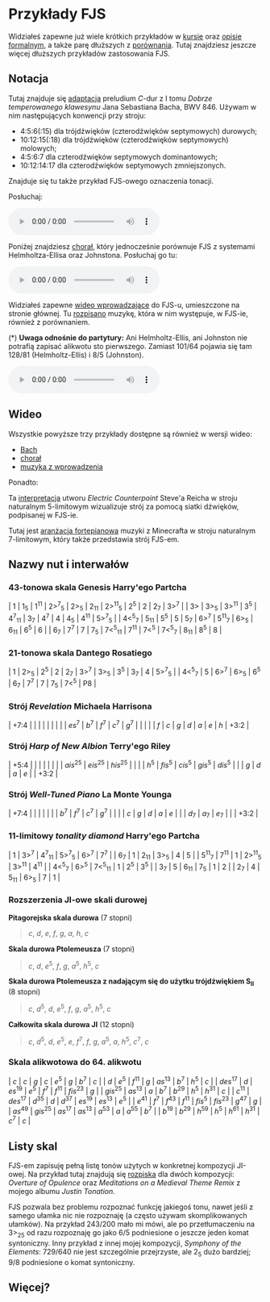 # Przykłady FJS

Widziałeś zapewne już wiele krótkich przykładów w [kursie](crash.html) oraz [opisie formalnym](rules.html), a także parę dłuższych z [porównania](compare.html). Tutaj znajdziesz jeszcze więcej dłuższych przykładów zastosowania FJS.

## Notacja

Tutaj znajduje się [adaptacja](../assets/examples/cmaj.pdf) preludium *C*-dur z I tomu *Dobrze temperowanego klawesynu* Jana Sebastiana Bacha, BWV 846. Używam w nim następujących konwencji przy stroju:

- 4:5:6(:15) dla trójdźwięków (czterodźwięków septymowych) durowych;
- 10:12:15(:18) dla trójdźwięków (czterodźwięków septymowych) molowych;
- 4:5:6:7 dla czterodźwięków septymowych dominantowych;
- 10:12:14:17 dla czterodźwięków septymowych zmniejszonych.

Znajduje się tu także przykład FJS-owego oznaczenia tonacji.

Posłuchaj:

<audio controls><source src="../assets/examples/cmaj.mp3" type="audio/mpeg"></audio>

Poniżej znajdziesz [chorał](../assets/compare/chorale.pdf), który jednocześnie porównuje FJS z systemami Helmholtza-Ellisa oraz Johnstona. Posłuchaj go tu:

<audio controls><source src="../assets/compare/chorale.mp3" type="audio/mpeg"></audio>

Widziałeś zapewne [wideo wprowadzające](https://youtu.be/38I3cylJlW4) do FJS-u, umieszczone na stronie głównej. Tu [rozpisano](../assets/examples/intro-music.pdf) muzykę, która w nim występuje, w FJS-ie, również z porównaniem.

(\*) **Uwaga odnośnie do partytury:** Ani Helmholtz-Ellis, ani Johnston nie potrafią zapisać alikwotu sto pierwszego. Zamiast 101/64 pojawia się tam 128/81 (Helmholtz-Ellis) i 8/5 (Johnston).

<audio controls><source src="../assets/examples/intro-music.mp3" type="audio/mpeg"></audio>

## Wideo

Wszystkie powyższe trzy przykłady dostępne są również w wersji wideo:

- [Bach](https://youtu.be/-LBh5txPtXo)
- [chorał](https://youtu.be/dufya-I8QFk)
- [muzyka z wprowadzenia](https://youtu.be/9UuS9VcBQxc)

Ponadto:

Ta [interpretacja](https://youtu.be/bZffjSUd-2w) utworu *Electric Counterpoint* Steve'a Reicha w stroju naturalnym 5-limitowym wizualizuje strój za pomocą siatki dźwięków, podpisanej w FJS-ie.

Tutaj jest [aranżacja fortepianowa](https://youtu.be/JvnYEVxlDvc) muzyki z Minecrafta w stroju naturalnym 7-limitowym, który także przedstawia strój FJS-em.

## Nazwy nut i interwałów

### 43-tonowa skala Genesis Harry'ego Partcha

| 1                           | 1<sub>5</sub>   | 1<sup>11</sup>   | 2\><sup>7</sup><sub>5</sub> | 2\><sub>5</sub>              | 2<sub>11</sub>  | 2\><sup>11</sup><sub>5</sub> | 2<sup>5</sup>               | 2              | 2<sub>7</sub>  | 3\><sup>7</sup>             |
| 3\>                         | 3\><sub>5</sub> | 3\><sup>11</sup> | 3<sup>5</sup>               | 4<sup>7</sup><sub>11</sub>   | 3<sub>7</sub>   | 4<sup>7</sup>                | 4                           | 4<sub>5</sub>  | 4<sup>11</sup> | 5\><sup>7</sup><sub>5</sub> |
| 4&lt;<sup>5</sup><sub>7</sub> | 5<sub>11</sub>  | 5<sup>5</sup>    | 5                           | 5<sub>7</sub>                | 6\><sup>7</sup> | 5<sup>11</sup><sub>7</sub>   | 6\><sub>5</sub>             | 6<sub>11</sub> | 6<sup>5</sup>  | 6                           |
| 6<sub>7</sub>               | 7<sup>7</sup>   | 7                | 7<sub>5</sub>               | 7&lt;<sup>5</sup><sub>11</sub> | 7<sup>11</sup>  | 7&lt;<sup>5</sup>              | 7&lt;<sup>5</sup><sub>7</sub> | 8<sub>11</sub> | 8<sup>5</sup>  | 8                           |

### 21-tonowa skala Dantego Rosatiego

| 1                           | 2\><sub>5</sub> | 2<sup>5</sup>   | 2               | 2<sub>7</sub> | 3\><sup>7</sup> | 3\><sub>5</sub> | 3<sup>5</sup> | 3<sub>7</sub> | 4               | 5\><sup>7</sup><sub>5</sub> |
| 4&lt;<sup>5</sup><sub>7</sub> | 5               | 6\><sup>7</sup> | 6\><sub>5</sub> | 6<sup>5</sup> | 6<sub>7</sub>   | 7<sup>7</sup>   | 7             | 7<sub>5</sub> | 7&lt;<sup>5</sup> | P8                          |

### Strój *Revelation* Michaela Harrisona

| +7:4             |                 |                 |                 |                 |     |     |      |
| *es*<sup>7</sup> | *b*<sup>7</sup> | *f*<sup>7</sup> | *c*<sup>7</sup> | *g*<sup>7</sup> |     |     |      |
| *f*              | *c*             | *g*             | *d*             | *a*             | *e* | *h* | +3:2 |

### Strój *Harp of New Albion* Terry'ego Riley

| +5:4            |                    |                    |                    |                   |      |
|                 | *ais*<sup>25</sup> | *eis*<sup>25</sup> | *his*<sup>25</sup> |                   |      |
| *h*<sup>5</sup> | *fis*<sup>5</sup>  | *cis*<sup>5</sup>  | *gis*<sup>5</sup>  | *dis*<sup>5</sup> |      |
| *g*             | *d*                | *a*                | *e*                |                   | +3:2 |

### Strój *Well-Tuned Piano* La Monte Younga

| +7:4            |                 |                 |                 |     |      |
| *b*<sup>7</sup> | *f*<sup>7</sup> | *c*<sup>7</sup> | *g*<sup>7</sup> |     |      |
| *c*             | *g*             | *d*             | *a*             | *e* |      |
| *d*<sub>7</sub> | *a*<sub>7</sub> | *e*<sub>7</sub> |                 |     | +3:2 |

### 11-limitowy *tonality diamond* Harry'ego Partcha

| 1                           | 3\><sup>7</sup> | 4<sup>7</sup><sub>11</sub>   | 5\><sup>7</sup><sub>5</sub>  | 6\><sup>7</sup>  | 7<sup>7</sup>  |
| 6<sub>7</sub>               | 1               | 2<sub>11</sub>               | 3\><sub>5</sub>              | 4                | 5              |
| 5<sup>11</sup><sub>7</sub>  | 7<sup>11</sup>  | 1                            | 2\><sup>11</sup><sub>5</sub> | 3\><sup>11</sup> | 4<sup>11</sup> |
| 4&lt;<sup>5</sup><sub>7</sub> | 6\><sup>5</sup> | 7&lt;<sup>5</sup><sub>11</sub> | 1                            | 2<sup>5</sup>    | 3<sup>5</sup>  |
| 3<sub>7</sub>               | 5               | 6<sub>11</sub>               | 7<sub>5</sub>                | 1                | 2              |
| 2<sub>7</sub>               | 4               | 5<sub>11</sub>               | 6\><sub>5</sub>              | 7                | 1              |

### Rozszerzenia JI-owe skali durowej

**Pitagorejska skala durowa** (7 stopni)

> *c*, *d*, *e*, *f*, *g*, *a*, *h*, *c*

**Skala durowa Ptolemeusza** (7 stopni)

> *c*, *d*, *e*<sup>5</sup>, *f*, *g*, *a*<sup>5</sup>, *h*<sup>5</sup>, *c*

**Skala durowa Ptolemeusza z nadającym się do użytku trójdźwiękiem S<sub>II</sub>** (8 stopni)

> *c*, *d*<sup>5</sup>, *d*, *e*<sup>5</sup>, *f*, *g*, *a*<sup>5</sup>, *h*<sup>5</sup>, *c*

**Całkowita skala durowa JI** (12 stopni)

> *c*, *d*<sup>5</sup>, *d*, *e*<sup>5</sup>, *e*, *f*<sup>7</sup>, *f*, *g*, *a*<sup>5</sup>, *a*, *h*<sup>5</sup>, *c*<sup>7</sup>, *c*

### Skala alikwotowa do 64. alikwotu

| *c*                | *c*                | *g*               | *c*               | *e*<sup>5</sup>   | *g*                | *b*<sup>7</sup>    | *c*             |
| *d*                | *e*<sup>5</sup>    | *f*<sup>11</sup>  | *g*               | *as*<sup>13</sup> | *b*<sup>7</sup>    | *h*<sup>5</sup>    | *c*             |
| *des*<sup>17</sup> | *d*                | *es*<sup>19</sup> | *e*<sup>5</sup>   | *f*<sup>7</sup>   | *f*<sup>11</sup>   | *fis*<sup>23</sup> | *g*             |
| *gis*<sup>25</sup> | *as*<sup>13</sup>  | *a*               | *b*<sup>7</sup>   | *b*<sup>29</sup>  | *h*<sup>5</sup>    | *h*<sup>31</sup>   | *c*             |
| *c*<sup>11</sup>   | *des*<sup>17</sup> | *d*<sup>35</sup>  | *d*               | *d*<sup>37</sup>  | *es*<sup>19</sup>  | *es*<sup>13</sup>  | *e*<sup>5</sup> |
| *e*<sup>41</sup>   | *f*<sup>7</sup>    | *f*<sup>43</sup>  | *f*<sup>11</sup>  | *fis*<sup>5</sup> | *fis*<sup>23</sup> | *g*<sup>47</sup>   | *g*             |
| *as*<sup>49</sup>  | *gis*<sup>25</sup> | *as*<sup>17</sup> | *as*<sup>13</sup> | *a*<sup>53</sup>  | *a*                | *a*<sup>55</sup>   | *b*<sup>7</sup> |
| *b*<sup>19</sup>   | *b*<sup>29</sup>   | *h*<sup>59</sup>  | *h*<sup>5</sup>   | *h*<sup>61</sup>  | *h*<sup>31</sup>   | *c*<sup>7</sup>    | *c*             |

## Listy skal

FJS-em zapisuję pełną listę tonów użytych w konkretnej kompozycji JI-owej. Na przykład tutaj znajdują się [rozpiska](../assets/examples/tuning.pdf) dla dwóch kompozycji: *Overture of Opulence* oraz *Meditations on a Medieval Theme Remix* z mojego albumu *Justin Tonation*.

FJS pozwala bez problemu rozpoznać funkcję jakiegoś tonu, nawet jeśli z samego ułamka nic nie rozpoznaję (a często używam skomplikowanych ułamków). Na przykład 243/200 mało mi mówi, ale po przetłumaczeniu na 3\><sub>25</sub> od razu rozpoznaję go jako 6/5 podniesione o jeszcze jeden komat syntoniczny. Inny przykład z innej mojej kompozycji, *Symphony of the Elements*: 729/640 nie jest szczególnie przejrzyste, ale 2<sub>5</sub> dużo bardziej; 9/8 podniesione o komat syntoniczny.

## Więcej?

